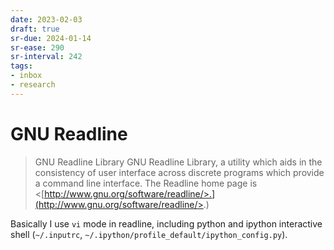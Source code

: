 ```yaml
---
date: 2023-02-03
draft: true
sr-due: 2024-01-14
sr-ease: 290
sr-interval: 242
tags:
- inbox
- research
---
```


# GNU Readline

> GNU Readline Library GNU Readline Library, a utility which aids in the
> consistency of user interface across discrete programs which provide a command
> line interface. The Readline home page is
> <[http://www.gnu.org/software/readline/>.](http://www.gnu.org/software/readline/>.)

Basically I use `vi` mode in readline, including python and ipython interactive
shell (`~/.inputrc`, `~/.ipython/profile_default/ipython_config.py`).